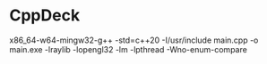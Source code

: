 # CppDeck
x86_64-w64-mingw32-g++ -std=c++20 -I/usr/include main.cpp -o main.exe -lraylib -lopengl32 -lm -lpthread -Wno-enum-compare
